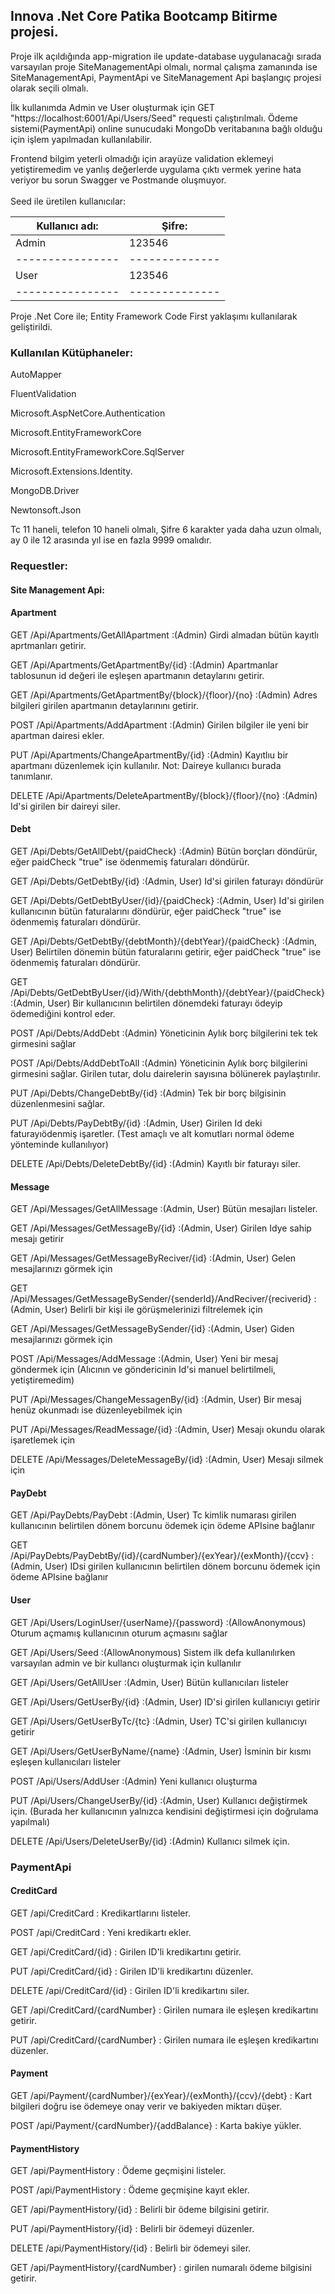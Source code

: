 <h2>Innova .Net Core Patika Bootcamp Bitirme projesi.</h2>



Proje ilk açıldığında  app-migration ile update-database uygulanacağı sırada varsayılan proje SiteManagementApi olmalı, normal çalışma zamanında ise SiteManagementApi, PaymentApi ve SiteManagement Api başlangıç projesi olarak seçili olmalı. 

İlk kullanımda Admin ve User oluşturmak için GET "https://localhost:6001/Api/Users/Seed" requesti çalıştırılmalı.
Ödeme sistemi(PaymentApi) online sunucudaki MongoDb veritabanına bağlı olduğu için işlem yapılmadan kullanılabilir.

Frontend bilgim yeterli olmadığı için arayüze validation eklemeyi yetiştiremedim ve yanlış değerlerde uygulama çıktı vermek yerine hata veriyor bu sorun Swagger ve Postmande oluşmuyor.
<br><br>
Seed ile üretilen kullanıcılar:

|Kullanıcı adı:  | Şifre:       |
|----------------|--------------|
|Admin           | 123546       |
|----------------|--------------|
|User            | 123546       |
|----------------|--------------|

Proje .Net Core ile; Entity Framework Code First yaklaşımı kullanılarak geliştirildi.
<h3>Kullanılan Kütüphaneler:</h3>

AutoMapper

FluentValidation

Microsoft.AspNetCore.Authentication

Microsoft.EntityFrameworkCore

Microsoft.EntityFrameworkCore.SqlServer

Microsoft.Extensions.Identity.

MongoDB.Driver

Newtonsoft.Json


Tc 11 haneli, telefon 10 haneli olmalı, Şifre 6 karakter yada daha uzun olmalı, ay 0 ile 12 arasında yıl ise en fazla 9999 omalıdır.

<h3>Requestler:</h3>

<h4>Site Management Api:</h4>
<h4>Apartment</h4>

GET /Api/Apartments/GetAllApartment :(Admin) Girdi almadan bütün kayıtlı aprtmanları getirir.

GET /Api/Apartments/GetApartmentBy/{id} :(Admin) Apartmanlar tablosunun id değeri ile eşleşen apartmanın detaylarını getirir.

GET /Api/Apartments/GetApartmentBy/{block}/{floor}/{no} :(Admin) Adres bilgileri girilen apartmanın detaylarınını getirir.

POST /Api/Apartments/AddApartment :(Admin) Girilen bilgiler ile yeni bir apartman dairesi ekler.

PUT /Api/Apartments/ChangeApartmentBy/{id} :(Admin) Kayıtlıu bir apartmanı düzenlemek için kullanılır. Not: Daireye kullanıcı burada tanımlanır.

DELETE /Api/Apartments/DeleteApartmentBy/{block}/{floor}/{no} :(Admin) Id'si girilen bir daireyi siler.


<h4>Debt</h4>

GET /Api/Debts/GetAllDebt/{paidCheck} :(Admin) Bütün borçları döndürür, eğer paidCheck "true" ise ödenmemiş faturaları döndürür.

GET /Api/Debts/GetDebtBy/{id} :(Admin, User) Id'si girilen faturayı döndürür

GET /Api/Debts/GetDebtByUser/{id}/{paidCheck} :(Admin, User) Id'si girilen kullanıcının bütün faturalarını döndürür, eğer paidCheck "true" ise ödenmemiş faturaları döndürür.

GET /Api/Debts/GetDebtBy/{debtMonth}/{debtYear}/{paidCheck} :(Admin, User) Belirtilen dönemin bütün faturalarını getirir, eğer paidCheck "true" ise ödenmemiş faturaları döndürür.

GET /Api/Debts/GetDebtByUser/{id}/With/{debthMonth}/{debtYear}/{paidCheck} :(Admin, User) Bir kullanıcının belirtilen dönemdeki faturayı ödeyip ödemediğini kontrol eder. 

POST /Api/Debts/AddDebt :(Admin) Yöneticinin Aylık borç bilgilerini tek tek girmesini sağlar

POST /Api/Debts/AddDebtToAll :(Admin) Yöneticinin Aylık borç bilgilerini girmesini sağlar. Girilen tutar, dolu dairelerin sayısına bölünerek paylaştırılır.

PUT /Api/Debts/ChangeDebtBy/{id} :(Admin) Tek bir borç bilgisinin düzenlenmesini sağlar.

PUT /Api/Debts/PayDebtBy/{id} :(Admin, User) Girilen Id deki faturayıödenmiş işaretler. (Test amaçlı ve alt komutları normal ödeme yönteminde kullanılıyor)

DELETE /Api/Debts/DeleteDebtBy/{id} :(Admin) Kayıtlı bir faturayı siler.


<h4>Message</h4>

GET /Api/Messages/GetAllMessage :(Admin, User) Bütün mesajları listeler.

GET /Api/Messages/GetMessageBy/{id} :(Admin, User) Girilen Idye sahip  mesajı getirir

GET /Api/Messages/GetMessageByReciver/{id} :(Admin, User) Gelen mesajlarınızı görmek için

GET /Api/Messages/GetMessageBySender/{senderId}/AndReciver/{reciverid} :(Admin, User) Belirli bir kişi ile görüşmelerinizi filtrelemek için

GET /Api/Messages/GetMessageBySender/{id} :(Admin, User)  Giden mesajlarınızı görmek için

POST /Api/Messages/AddMessage :(Admin, User) Yeni bir mesaj göndermek için (Alıcının ve göndericinin Id'si manuel belirtilmeli, yetiştiremedim)

PUT /Api/Messages/ChangeMessagenBy/{id} :(Admin, User) Bir mesaj henüz okunmadı ise düzenleyebilmek için

PUT /Api/Messages/ReadMessage/{id} :(Admin, User) Mesajı okundu olarak işaretlemek için

DELETE /Api/Messages/DeleteMessageBy/{id} :(Admin, User) Mesajı silmek için


<h4>PayDebt</h4>

GET /Api/PayDebts/PayDebt :(Admin, User) Tc kimlik numarası girilen kullanıcının belirtilen dönem borcunu ödemek için ödeme APIsine bağlanır

GET /Api/PayDebts/PayDebtBy/{id}/{cardNumber}/{exYear}/{exMonth}/{ccv} :(Admin, User) IDsi girilen kullanıcının belirtilen dönem borcunu ödemek için ödeme APIsine bağlanır 



<h4>User</h4>

GET /Api/Users/LoginUser/{userName}/{password} :(AllowAnonymous) Oturum açmamış kullanıcının oturum açmasını sağlar 

GET /Api/Users/Seed :(AllowAnonymous) Sistem ilk defa kullanılırken varsayılan admin ve bir kullancı oluşturmak için kullanılır

GET /Api/Users/GetAllUser :(Admin, User) Bütün kullanıcıları listeler

GET /Api/Users/GetUserBy/{id} :(Admin, User) ID'si girilen kullanıcıyı getirir

GET /Api/Users/GetUserByTc/{tc} :(Admin, User) TC'si girilen kullanıcıyı getirir

GET /Api/Users/GetUserByName/{name} :(Admin, User) İsminin bir kısmı eşleşen kullanıcıları listeler

POST /Api/Users/AddUser :(Admin) Yeni kullanıcı oluşturma

PUT /Api/Users/ChangeUserBy/{id} :(Admin, User) Kullanıcı değiştirmek için. (Burada her kullanıcının yalnızca kendisini değiştirmesi için doğrulama yapılmalı)

DELETE /Api/Users/DeleteUserBy/{id} :(Admin) Kullanıcı silmek için. 

<h3>PaymentApi</h3>

<h4>CreditCard</h4>
GET /api/CreditCard : Kredikartlarını listeler.

POST /api/CreditCard : Yeni kredikartı ekler.

GET /api/CreditCard/{id} : Girilen ID'li kredikartını getirir.

PUT /api/CreditCard/{id} : Girilen ID'li kredikartını düzenler.

DELETE /api/CreditCard/{id} : Girilen ID'li kredikartını siler.

GET /api/CreditCard/{cardNumber} : Girilen numara ile eşleşen kredikartını getirir.

PUT /api/CreditCard/{cardNumber} : Girilen numara ile eşleşen kredikartını düzenler.

<h4>Payment</h4>

GET /api/Payment/{cardNumber}/{exYear}/{exMonth}/{ccv}/{debt}  : Kart bilgileri doğru ise ödemeye onay verir ve bakiyeden miktarı düşer.

POST /api/Payment/{cardNumber}/{addBalance} : Karta bakiye yükler.

<h4>PaymentHistory</h4>

GET /api/PaymentHistory : Ödeme geçmişini listeler.

POST /api/PaymentHistory : Ödeme geçmişine kayıt ekler.

GET /api/PaymentHistory/{id} : Belirli bir  ödeme bilgisini getirir.

PUT /api/PaymentHistory/{id} : Belirli bir ödemeyi düzenler.

DELETE /api/PaymentHistory/{id} : Belirli bir ödemeyi siler.

GET /api/PaymentHistory/{cardNumber} : girilen numaralı ödeme bilgisini getirir.
